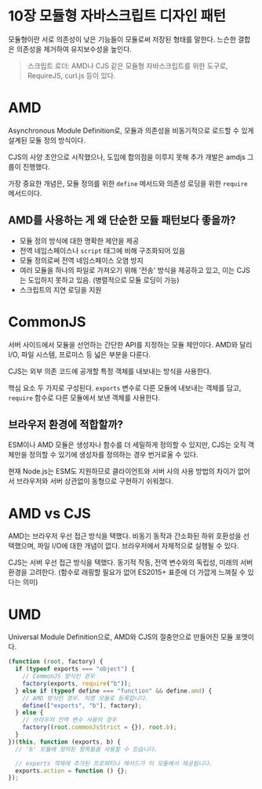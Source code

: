 # 10장 모듈형 자바스크립트 디자인 패턴

모듈형이란 서로 의존성이 낮은 기능들이 모듈로써 저장된 형태를 말한다. 느슨한 결합은 의존성을 제거하여 유지보수성을 높인다.

> 스크립트 로더: AMD나 CJS 같은 모듈형 자바스크립트를 위한 도구로, RequireJS, curl.js 등이 있다.

# AMD

Asynchronous Module Definition로, 모듈과 의존성을 비동기적으로 로드할 수 있게 설계된 모듈 정의 방식이다.

CJS의 사양 초안으로 시작했으나, 도입에 합의점을 이루지 못해 추가 개발은 amdjs 그룹이 진행했다.

가장 중요한 개념은, 모듈 정의를 위한 `define` 메서드와 의존성 로딩을 위한 `require` 메서드이다.

## AMD를 사용하는 게 왜 단순한 모듈 패턴보다 좋을까?

- 모듈 정의 방식에 대한 명확한 제안을 제공
- 전역 네임스페이스나 `script` 태그에 비해 구조화되어 있음
- 모듈 정의로써 전역 네임스페이스 오염 방지
- 여러 모듈을 하나의 파일로 가져오기 위해 '전송' 방식을 제공하고 있고, 이는 CJS는 도입하지 못하고 있음. (병렬적으로 모듈 로딩이 가능)
- 스크립트의 지연 로딩을 지원

# CommonJS

서버 사이드에서 모듈을 선언하는 간단한 API를 지정하는 모듈 제안이다. AMD와 달리 I/O, 파일 시스템, 프로미스 등 넓은 부분을 다룬다.

CJS는 외부 의존 코드에 공개할 특정 객체를 내보내는 방식을 사용한다.

핵심 요소 두 가지로 구성된다. `exports` 변수로 다른 모듈에 내보내는 객체를 담고, `require` 함수로 다른 모듈에서 보낸 객체를 사용한다.

## 브라우저 환경에 적합할까?

ESM이나 AMD 모듈은 생성자나 함수를 더 세밀하게 정의할 수 있지만, CJS는 오직 객체만을 정의할 수 있기에 생성자를 정의하는 경우 번거로울 수 있다.

현재 Node.js는 ESM도 지원하므로 클라이언트와 서버 사의 사용 방법의 차이가 없어서 브라우저와 서버 상관없이 동형으로 구현하기 쉬워졌다.

# AMD vs CJS

AMD는 브라우저 우선 접근 방식을 택했다. 비동기 동작과 간소화된 하위 호환성을 선택했으며, 파일 I/O에 대한 개념이 없다. 브라우저에서 자체적으로 실행될 수 있다.

CJS는 서버 우선 접근 방식을 택했다. 동기적 작동, 전역 변수와의 독립성, 미래의 서버 환경을 고려한다. (함수로 래핑할 필요가 없어 ES2015+ 표준에 더 가깝게 느껴질 수 있다는 의미)

# UMD

Universal Module Definition으로, AMD와 CJS의 절충안으로 만들어진 모듈 포맷이다.

```js
(function (root, factory) {
  if (typeof exports === "object") {
    // CommonJS 방식인 경우
    factory(exports, require("b"));
  } else if (typeof define === "function" && define.amd) {
    // AMD 방식인 경우. 익명 모듈로 등록합니다.
    define(["exports", "b"], factory);
  } else {
    // 브라우저 전역 변수 사용의 경우
    factory((root.commonJsStrict = {}), root.b);
  }
})(this, function (exports, b) {
  // 'b' 모듈에 정의된 항목들을 사용할 수 있습니다.

  // exports 객체에 추가된 프로퍼티나 메서드가 이 모듈에서 제공됩니다.
  exports.action = function () {};
});
```

